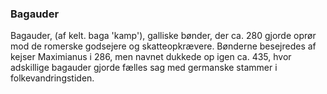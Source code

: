 ### Bagauder


Bagauder, (af kelt. baga 'kamp'), galliske bønder, der ca. 280 gjorde oprør mod de romerske godsejere og skatteopkrævere. Bønderne besejredes af kejser Maximianus i 286, men navnet dukkede op igen ca. 435, hvor adskillige bagauder gjorde fælles sag med germanske stammer i folkevandringstiden.